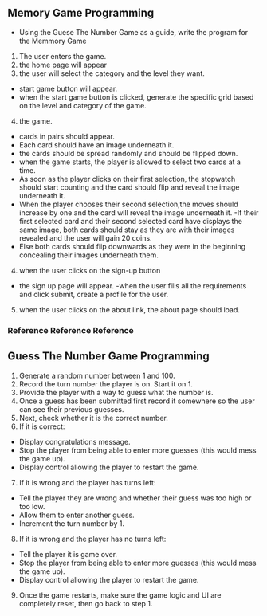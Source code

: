 
## Memory Game Programming
- Using the Guese The Number Game as a guide, write the program for the Memmory Game
1. The user enters the game.
2. the home page will appear
3. the user will select the category and the level they want.
-  start game button will appear.
- when the start game button is clicked, generate the specific grid based on the level and category of the game.
4. the game.
- cards in pairs should appear.
- Each card should have an image underneath it.
- the cards should be spread randomly and should be flipped down.
- when the game starts, the player is allowed to select two cards at a time.
- As soon as the player clicks on their first selection, the stopwatch should start counting and the  card should flip and reveal the image underneath it.
- When the player chooses their second selection,the moves should increase by one and the card will reveal the image underneath it.
-If their first selected card and their second selected card have displays the same image, both cards should stay as they are with their images revealed and the user will gain 20 coins.
- Else both cards should flip downwards as they were in the beginning concealing their images underneath them.

4. when the user clicks on the sign-up button
- the sign up page will appear.
-when the user fills all the requirements and click submit, create a profile for the user.
5. when the user clicks on the about link, the about page should load.





### Reference Reference Reference

## Guess The Number Game Programming
1. Generate a random number between 1 and 100.
2. Record the turn number the player is on. Start it on 1.
3. Provide the player with a way to guess what the number is.
4. Once a guess has been submitted first record it somewhere so the user can see their previous guesses.
5. Next, check whether it is the correct number.
6. If it is correct:
- Display congratulations message.
- Stop the player from being able to enter more guesses (this would mess the game up).
- Display control allowing the player to restart the game.
7. If it is wrong and the player has turns left:
- Tell the player they are wrong and whether their guess was too high or too low.
- Allow them to enter another guess.
- Increment the turn number by 1.
8. If it is wrong and the player has no turns left:
- Tell the player it is game over.
- Stop the player from being able to enter more guesses (this would mess the game up).
- Display control allowing the player to restart the game.
9. Once the game restarts, make sure the game logic and UI are completely reset, then go back to step 1.
